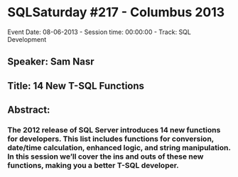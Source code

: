 # SQLSaturday #217 - Columbus 2013
Event Date: 08-06-2013 - Session time: 00:00:00 - Track: SQL Development
## Speaker: Sam Nasr
## Title: 14 New T-SQL Functions
## Abstract:
### The 2012 release of SQL Server introduces 14 new functions for developers. This list includes functions for conversion, date/time calculation, enhanced logic, and string manipulation. In this session we’ll cover the ins and outs of these new functions, making you a better T-SQL developer.
